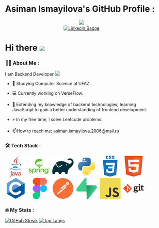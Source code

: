 # Asiman Ismayilova's GitHub Profile :
<div id="header" align="center">
  <img src="https://i.giphy.com/media/v1.Y2lkPTc5MGI3NjExYXAzOWlxNGJmeGNsaDd3dmF3dmwxNWhyZ2RvNWd5b3Z0eHZuZnB1biZlcD12MV9pbnRlcm5hbF9naWZfYnlfaWQmY3Q9Zw/L1R1tvI9svkIWwpVYr/giphy.gif" width="400"/>
</div>
<div id="badges" align="center">
  <a href="www.linkedin.com/in/asiman-ismayilova-3a5810290">
    <img src="https://img.shields.io/badge/LinkedIn-blue?style=for-the-badge&logo=linkedin&logoColor=white" alt="LinkedIn Badge"/>
  </a>
</div>
<!-- profile view<img src="https://komarev.com/ghpvc/?username=hermione06&style=flat-square&color=blue" alt=""/>
 --> 
 <h1>
  Hi there
  <img src="https://media.giphy.com/media/hvRJCLFzcasrR4ia7z/giphy.gif" width="30px"/>
</h1>

### :woman_technologist: About Me :
I am Backend Developer <img src="https://media.giphy.com/media/WUlplcMpOCEmTGBtBW/giphy.gif" width="30">
- :telescope: Studying Computer Science at UFAZ.

- :computer: Currently working on VerseFlow.

- :seedling: Extending my knowledge of backend technologies; learning JavaScript to gain a better understanding of frontend development.

- :zap: In my free time, I solve Leetcode problems.

- :mailbox:How to reach me: asiman.ismayilova.2006@mail.ru

### :hammer_and_wrench: Tech Stack :
<div>
  <img src="https://github.com/devicons/devicon/blob/master/icons/java/java-original-wordmark.svg" title="Java" alt="Java" width="70" height="70"/>&nbsp;
  <img src="https://github.com/devicons/devicon/blob/master/icons/spring/spring-original-wordmark.svg" title="Spring" alt="Spring" width="70" height="70"/>&nbsp;
  <img src = "https://raw.githubusercontent.com/devicons/devicon/6910f0503efdd315c8f9b858234310c06e04d9c0/icons/gradle/gradle-original.svg" title="gradle" alt="gradle" width="70" height="70"/>&nbsp;
  <img src="https://raw.githubusercontent.com/devicons/devicon/6910f0503efdd315c8f9b858234310c06e04d9c0/icons/python/python-original.svg"  title="Python" alt="Python" width="70" height="70"/>&nbsp;
  <img src="https://github.com/devicons/devicon/blob/master/icons/css3/css3-plain-wordmark.svg"  title="CSS3" alt="CSS" width="70" height="70"/>&nbsp;
  <img src="https://github.com/devicons/devicon/blob/master/icons/html5/html5-original.svg" title="HTML5" alt="HTML" width="70" height="70"/>&nbsp;
  <img src="https://raw.githubusercontent.com/devicons/devicon/6910f0503efdd315c8f9b858234310c06e04d9c0/icons/c/c-original.svg" title="C" alt="C" width="70" height="70"/>&nbsp;
  <img src="https://raw.githubusercontent.com/devicons/devicon/6910f0503efdd315c8f9b858234310c06e04d9c0/icons/figma/figma-original.svg" title="figma" alt="Figma" width="70" height="70"/>&nbsp;
  <img src = "https://raw.githubusercontent.com/devicons/devicon/6910f0503efdd315c8f9b858234310c06e04d9c0/icons/postman/postman-original.svg" title ="postman" alt ="postman" width="70" height="70"/>&nbsp;
  <img src ="https://raw.githubusercontent.com/devicons/devicon/6910f0503efdd315c8f9b858234310c06e04d9c0/icons/supabase/supabase-original.svg"  title="supabase" alt="supabase" width="70" height="70"/>&nbsp;
    <img src="https://github.com/devicons/devicon/blob/master/icons/javascript/javascript-original.svg" title="JavaScript" alt="JavaScript" width="70" height="70"/>&nbsp;
  <img src="https://github.com/devicons/devicon/blob/master/icons/git/git-original-wordmark.svg" title="Git" **alt="Git" width="70" height="70"/>
</div>


### :fire: My Stats :
[![GitHub Streak](http://github-readme-streak-stats.herokuapp.com?user=hermione06&theme=dark&background=000000)](https://git.io/streak-stats)
[![Top Langs](https://github-readme-stats.vercel.app/api/top-langs/?username=hermione06&layout=compact&theme=vision-friendly-dark)](https://github.com/anuraghazra/github-readme-stats)

